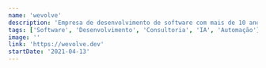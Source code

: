 ```yaml
---
name: 'wevolve'
description: 'Empresa de desenvolvimento de software com mais de 10 anos de experiência e uma equipe especializada em computação avançada.'
tags: ['Software', 'Desenvolvimento', 'Consultoria', 'IA', 'Automação']
image: ''
link: 'https://wevolve.dev'
startDate: '2021-04-13'
---
```

